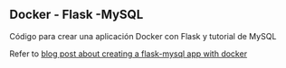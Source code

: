 ## Docker - Flask -MySQL

Código para crear una aplicación Docker con Flask y tutorial de MySQL

Refer to [blog post about creating a flask-mysql app with docker](https://stavshamir.github.io/python/dockerizing-a-flask-mysql-app-with-docker-compose/)
